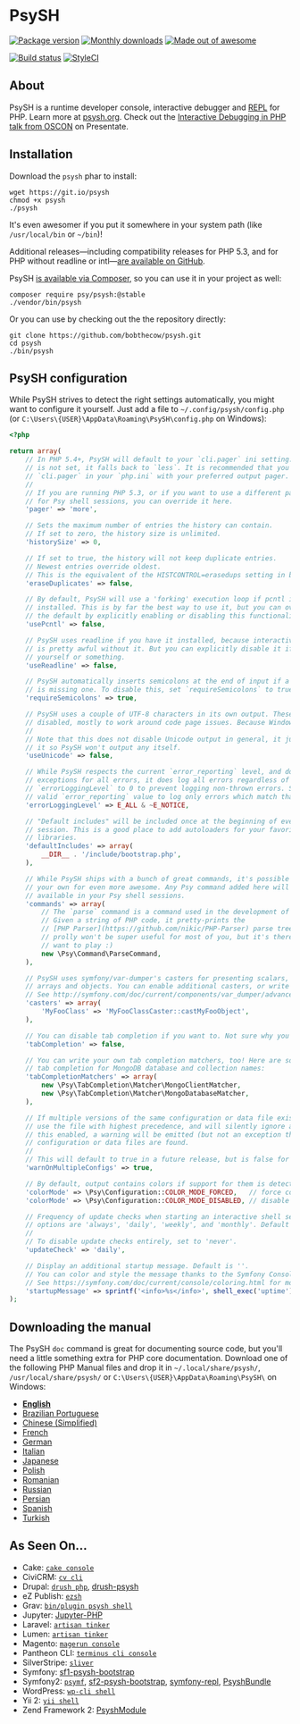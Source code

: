 # PsySH

[![Package version](https://img.shields.io/packagist/v/psy/psysh.svg?style=flat-square)](https://packagist.org/packages/psy/psysh)
[![Monthly downloads](http://img.shields.io/packagist/dm/psy/psysh.svg?style=flat-square)](https://packagist.org/packages/psy/psysh)
[![Made out of awesome](https://img.shields.io/badge/made_out_of_awesome-✓-brightgreen.svg?style=flat-square)](http://psysh.org)

[![Build status](https://img.shields.io/travis/bobthecow/psysh/master.svg?style=flat-square)](http://travis-ci.org/bobthecow/psysh)
[![StyleCI](https://styleci.io/repos/4549925/shield)](https://styleci.io/repos/4549925)


## About

PsySH is a runtime developer console, interactive debugger and [REPL](https://en.wikipedia.org/wiki/Read%E2%80%93eval%E2%80%93print_loop) for PHP. Learn more at [psysh.org](http://psysh.org/). Check out the [Interactive Debugging in PHP talk from OSCON](https://presentate.com/bobthecow/talks/php-for-pirates) on Presentate.


## Installation

Download the `psysh` phar to install:

```
wget https://git.io/psysh
chmod +x psysh
./psysh
```

It's even awesomer if you put it somewhere in your system path (like `/usr/local/bin` or `~/bin`)!

Additional releases—including compatibility releases for PHP 5.3, and for PHP without readline or intl—[are available on GitHub](https://github.com/bobthecow/psysh/releases).

PsySH [is available via Composer](https://packagist.org/packages/psy/psysh), so you can use it in your project as well:

```
composer require psy/psysh:@stable
./vendor/bin/psysh
```

Or you can use by checking out the the repository directly:

```
git clone https://github.com/bobthecow/psysh.git
cd psysh
./bin/psysh
```


## PsySH configuration

While PsySH strives to detect the right settings automatically, you might want to configure it yourself. Just add a file to `~/.config/psysh/config.php` (or `C:\Users\{USER}\AppData\Roaming\PsySH\config.php` on Windows):

```php
<?php

return array(
    // In PHP 5.4+, PsySH will default to your `cli.pager` ini setting. If this
    // is not set, it falls back to `less`. It is recommended that you set up
    // `cli.pager` in your `php.ini` with your preferred output pager.
    // 
    // If you are running PHP 5.3, or if you want to use a different pager only
    // for Psy shell sessions, you can override it here.
    'pager' => 'more',

    // Sets the maximum number of entries the history can contain.
    // If set to zero, the history size is unlimited.
    'historySize' => 0,

    // If set to true, the history will not keep duplicate entries.
    // Newest entries override oldest.
    // This is the equivalent of the HISTCONTROL=erasedups setting in bash.
    'eraseDuplicates' => false,

    // By default, PsySH will use a 'forking' execution loop if pcntl is
    // installed. This is by far the best way to use it, but you can override
    // the default by explicitly enabling or disabling this functionality here.
    'usePcntl' => false,

    // PsySH uses readline if you have it installed, because interactive input
    // is pretty awful without it. But you can explicitly disable it if you hate
    // yourself or something.
    'useReadline' => false,

    // PsySH automatically inserts semicolons at the end of input if a statement
    // is missing one. To disable this, set `requireSemicolons` to true.
    'requireSemicolons' => true,

    // PsySH uses a couple of UTF-8 characters in its own output. These can be
    // disabled, mostly to work around code page issues. Because Windows.
    //
    // Note that this does not disable Unicode output in general, it just makes
    // it so PsySH won't output any itself.
    'useUnicode' => false,

    // While PsySH respects the current `error_reporting` level, and doesn't throw
    // exceptions for all errors, it does log all errors regardless of level. Set
    // `errorLoggingLevel` to 0 to prevent logging non-thrown errors. Set it to any
    // valid `error_reporting` value to log only errors which match that level.
    'errorLoggingLevel' => E_ALL & ~E_NOTICE,

    // "Default includes" will be included once at the beginning of every PsySH
    // session. This is a good place to add autoloaders for your favorite
    // libraries.
    'defaultIncludes' => array(
        __DIR__ . '/include/bootstrap.php',
    ),

    // While PsySH ships with a bunch of great commands, it's possible to add
    // your own for even more awesome. Any Psy command added here will be
    // available in your Psy shell sessions.
    'commands' => array(
        // The `parse` command is a command used in the development of PsySH.
        // Given a string of PHP code, it pretty-prints the
        // [PHP Parser](https://github.com/nikic/PHP-Parser) parse tree. It
        // prolly won't be super useful for most of you, but it's there if you
        // want to play :)
        new \Psy\Command\ParseCommand,
    ),

    // PsySH uses symfony/var-dumper's casters for presenting scalars, resources,
    // arrays and objects. You can enable additional casters, or write your own!
    // See http://symfony.com/doc/current/components/var_dumper/advanced.html#casters
    'casters' => array(
        'MyFooClass' => 'MyFooClassCaster::castMyFooObject',
    ),

    // You can disable tab completion if you want to. Not sure why you'd want to.
    'tabCompletion' => false,

    // You can write your own tab completion matchers, too! Here are some that enable
    // tab completion for MongoDB database and collection names:
    'tabCompletionMatchers' => array(
        new \Psy\TabCompletion\Matcher\MongoClientMatcher,
        new \Psy\TabCompletion\Matcher\MongoDatabaseMatcher,
    ),

    // If multiple versions of the same configuration or data file exist, PsySH will
    // use the file with highest precedence, and will silently ignore all others. With
    // this enabled, a warning will be emitted (but not an exception thrown) if multiple
    // configuration or data files are found.
    //
    // This will default to true in a future release, but is false for now.
    'warnOnMultipleConfigs' => true,

    // By default, output contains colors if support for them is detected. To override:
    'colorMode' => \Psy\Configuration::COLOR_MODE_FORCED,   // force colors in output
    'colorMode' => \Psy\Configuration::COLOR_MODE_DISABLED, // disable colors in output

    // Frequency of update checks when starting an interactive shell session. Valid
    // options are 'always', 'daily', 'weekly', and 'monthly'. Default is 'weekly'.
    //
    // To disable update checks entirely, set to 'never'.
    'updateCheck' => 'daily',

    // Display an additional startup message. Default is ''.
    // You can color and style the message thanks to the Symfony Console tags.
    // See https://symfony.com/doc/current/console/coloring.html for more details.
    'startupMessage' => sprintf('<info>%s</info>', shell_exec('uptime')),
);
```


## Downloading the manual

The PsySH `doc` command is great for documenting source code, but you'll need a little something extra for PHP core documentation. Download one of the following PHP Manual files and drop it in `~/.local/share/psysh/`, `/usr/local/share/psysh/` or `C:\Users\{USER}\AppData\Roaming\PsySH\` on Windows:

 * **[English](http://psysh.org/manual/en/php_manual.sqlite)**
 * [Brazilian Portuguese](http://psysh.org/manual/pt_BR/php_manual.sqlite)
 * [Chinese (Simplified)](http://psysh.org/manual/zh/php_manual.sqlite)
 * [French](http://psysh.org/manual/fr/php_manual.sqlite)
 * [German](http://psysh.org/manual/de/php_manual.sqlite)
 * [Italian](http://psysh.org/manual/it/php_manual.sqlite)
 * [Japanese](http://psysh.org/manual/ja/php_manual.sqlite)
 * [Polish](http://psysh.org/manual/pl/php_manual.sqlite)
 * [Romanian](http://psysh.org/manual/ro/php_manual.sqlite)
 * [Russian](http://psysh.org/manual/ru/php_manual.sqlite)
 * [Persian](http://psysh.org/manual/fa/php_manual.sqlite)
 * [Spanish](http://psysh.org/manual/es/php_manual.sqlite)
 * [Turkish](http://psysh.org/manual/tr/php_manual.sqlite)



## As Seen On…

 * Cake: [`cake console`](http://book.cakephp.org/3.0/en/console-and-shells/repl.html)
 * CiviCRM: [`cv cli`](https://github.com/civicrm/cv)
 * Drupal: [`drush php`](http://drushcommands.com/drush-8x/core/core-cli/), [drush-psysh](https://github.com/grota/drush-psysh)
 * eZ Publish: [`ezsh`](https://github.com/lolautruche/ezsh)
 * Grav: [`bin/plugin psysh shell`](https://github.com/akeif/grav-plugin-psysh)
 * Jupyter: [Jupyter-PHP](https://github.com/Litipk/Jupyter-PHP)
 * Laravel: [`artisan tinker`](https://github.com/laravel/tinker)
 * Lumen: [`artisan tinker`](https://github.com/vluzrmos/lumen-tinker)
 * Magento: [`magerun console`](https://github.com/netz98/n98-magerun/blob/develop/src/N98/Magento/Command/Developer/ConsoleCommand.php)
 * Pantheon CLI: [`terminus cli console`](https://github.com/pantheon-systems/terminus)
 * SilverStripe: [`sliver`](https://github.com/littlegiant/sliver)
 * Symfony: [sf1-psysh-bootstrap](https://github.com/varas/sf1-psysh-bootstrap)
 * Symfony2: [`psymf`](https://github.com/navitronic/psymf), [sf2-psysh-bootstrap](https://github.com/varas/sf2-psysh-bootstrap), [symfony-repl](https://github.com/luxifer/symfony-repl), [PsyshBundle](https://github.com/theofidry/PsyshBundle)
 * WordPress: [`wp-cli shell`](https://github.com/wp-cli/wp-cli/blob/master/php/commands/shell.php)
 * Yii 2: [`yii shell`](https://github.com/yiisoft/yii2-shell)
 * Zend Framework 2: [PsyshModule](https://zfmodules.com/gianarb/zf2-psysh-module)
